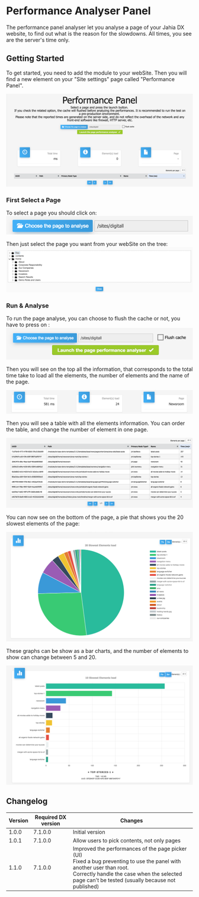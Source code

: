 # Performance Analyser Panel
The performance panel analyser let you analyse a page of your Jahia DX website, to find out what is the reason for the slowdowns. All times, you see are the server's time only.

## Getting Started
To get started, you need to add the module to your webSite. Then you will find a new element on your "Site settings" page called "Performance Panel".

![Title](https://github.com/Jahia/performance-analyser-panel/blob/master/readmeImg/1.png "Title")

### First Select a Page
To select a page you should click on: 
![Button Page](https://github.com/Jahia/performance-analyser-panel/blob/master/readmeImg/2.png "ButtonPage")

Then just select the page you want from your webSite on the tree:
![Pages Selector](https://github.com/Jahia/performance-analyser-panel/blob/master/readmeImg/3.png "PagesSelector")

### Run & Analyse
To run the page analyse, you can choose to flush the cache or not, you have to press on :
![Launch Button ](https://github.com/Jahia/performance-analyser-panel/blob/master/readmeImg/4.png "LaunchButton")

Then you will see on the top all the information, that corresponds to the total time take to load all the elements, the number of elements and the name of the page.

![Top Infos](https://github.com/Jahia/performance-analyser-panel/blob/master/readmeImg/5.png "TopInfos")

Then you will see a table with all the elements information. You can order the table, and change the number of element in one page.

![Table Infos](https://github.com/Jahia/performance-analyser-panel/blob/master/readmeImg/6.png "TableInfos")

You can now see on the bottom of the page, a pie that shows you the 20 slowest elements of the page:

![Bottom Infos](https://github.com/Jahia/performance-analyser-panel/blob/master/readmeImg/7.png "BottomInfos")

These graphs can be show as a bar charts, and the number of elements to show can change between 5 and 20.

![Bar Infos](https://github.com/Jahia/performance-analyser-panel/blob/master/readmeImg/8.png "BarInfos")


## Changelog
Version | Required DX version | Changes
------------ | -------------| -------------
1.0.0 | 7.1.0.0 | Initial version
1.0.1 | 7.1.0.0 | Allow users to pick contents, not only pages
1.1.0 | 7.1.0.0 | Improved the performances of the page picker (UI)<br/>Fixed a bug preventing to use the panel with another user than root.<br/>Correctly handle the case when the selected page can't be tested (usually because not published)

